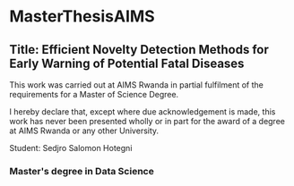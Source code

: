 # MasterThesisAIMS

## Title: Efficient Novelty Detection Methods for Early Warning of Potential Fatal Diseases

This work was carried out at AIMS Rwanda in partial fulfilment of the requirements for a Master
of Science Degree.

I hereby declare that, except where due acknowledgement is made, this work has never been
presented wholly or in part for the award of a degree at AIMS Rwanda or any other University.

Student: Sedjro Salomon Hotegni
### Master's degree in Data Science
